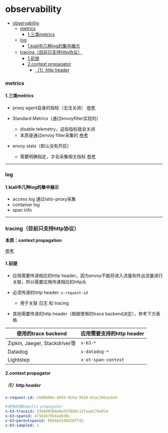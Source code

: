 # observability

<!-- @import "[TOC]" {cmd="toc" depthFrom=1 depthTo=6 orderedList=false} -->
<!-- code_chunk_output -->

- [observability](#observability)
    - [metrics](#metrics)
      - [1.三类metrics](#1三类metrics)
    - [log](#log)
      - [1.kiali中几种log的集中展示](#1kiali中几种log的集中展示)
    - [tracing（目前只支持http协议）](#tracing目前只支持http协议)
      - [1.前提](#1前提)
      - [2.context propagator](#2context-propagator)
        - [（1）http header](#1http-header)

<!-- /code_chunk_output -->

### metrics

#### 1.三类metrics

* proxy agent自身的指标（无法关闭）
[参考](https://istio.io/latest/docs/concepts/observability/#control-plane-metrics)

* Standard Metrics（通过envoyfilter实现的）
  * disable telemetry，这些指标就会关闭
  * 本质是通过envoy filter采集的
[参考](https://istio.io/latest/docs/reference/config/metrics/)

* envoy stats（默认没有开启）
  * 需要明确指定，才会采集相关指标
[参考](https://istio.io/latest/docs/ops/configuration/telemetry/envoy-stats/)

***

### log

#### 1.kiali中几种log的集中展示

* access log 通过istio-proxy采集
* container log
* span info

***

### tracing（目前只支持http协议）

**本质：context propagation**

[参考](https://istio.io/latest/docs/tasks/observability/distributed-tracing/overview/)

#### 1.前提

* 应用需要传递相应的http header，因为envoy不能将进入流量和外出流量进行关联，所以需要应用传递相应的http头

* 必须传递的http header: `x-request-id`
  * 用于关联 日志 和 tracing
* 其他需要传递的http header（根据使用的trace backend决定），参考下方表格

|使用的trace backend|应用需要支持的http header|
|-|-|
|Zipkin, Jaeger, Stackdriver等|`x-b3-*`|
|Datadog|`x-datadog-*`|
|Lightstep|`x-ot-span-context`|

#### 2.context propagator

##### （1）http header
```yaml
x-request-id: c688b06e-8d93-9c6a-952b-01ac20e1a3e9

#使用的是b3multi propagator
x-b3-traceid: 33b048580e8e53788bc12faadc74e914
x-b3-spanid: 47164b7954a4b30c
x-b3-parentspanid: 0694bd1dd428ffd2
x-b3-sampled: 1
```
